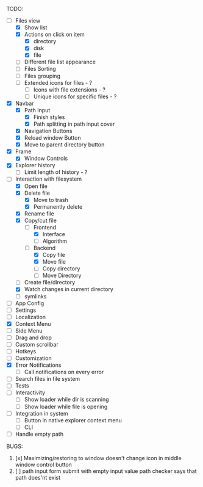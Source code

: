 TODO:

-   [ ] Files view
    -   [x] Show list
    -   [x] Actions on click on item
        -   [x] directory
        -   [x] disk
        -   [x] file
    -   [ ] Different file list appearance
    -   [ ] Files Sorting
    -   [ ] Files grouping
    -   [ ] Extended icons for files - ?
        -   [ ] Icons with file extensions - ?
        -   [ ] Unique icons for specific files - ?
-   [x] Navbar
    -   [x] Path Input
        -   [x] Finish styles
        -   [x] Path splitting in path input cover
    -   [x] Navigation Buttons
    -   [x] Reload window Button
    -   [x] Move to parent directory button
-   [x] Frame
    -   [x] Window Controls
-   [x] Explorer history
    -   [ ] Limit length of history - ?
-   [ ] Interaction with filesystem
    -   [x] Open file
    -   [x] Delete file
        -   [x] Move to trash
        -   [x] Permanently delete
    -   [x] Rename file
    -   [x] Copy/cut file
        -   [ ] Frontend
            -   [x] Interface
            -   [ ] Algorithm
        -   [ ] Backend
            -   [x] Copy file
            -   [x] Move file
            -   [ ] Copy directory
            -   [ ] Move Directory
    -   [ ] Create file/directory
    -   [x] Watch changes in current directory
    -   [ ] symlinks
-   [ ] App Config
-   [ ] Settings
-   [ ] Localization
-   [x] Context Menu
-   [ ] Side Menu
-   [ ] Drag and drop
-   [ ] Custom scrollbar
-   [ ] Hotkeys
-   [ ] Customization
-   [x] Error Notifications
    - [ ] Call notifications on every error
-   [ ] Search files in file system
-   [ ] Tests
-   [ ] Interactivity
    -   [ ] Show loader while dir is scanning
    -   [ ] Show loader while file is opening
-   [ ] Integration in system
    -   [ ] Button in native explorer context menu
    -   [ ] CLI
-   [ ] Handle empty path

BUGS:

1. [x] Maximizing/restoring to window doesn't change icon in middle window control button 
2. [ ] path input form submit with empty input value path checker says that path does'nt exist
